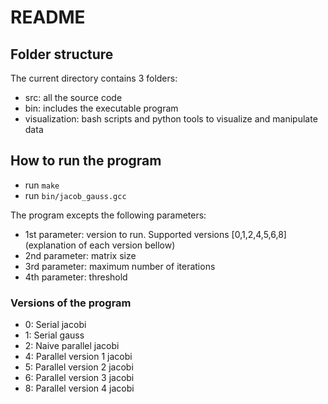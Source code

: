# README

## Folder structure

The current directory contains 3 folders:

- src: all the source code
- bin: includes the executable program
- visualization: bash scripts and python tools to visualize and manipulate data

## How to run the program

- run `make`
- run `bin/jacob_gauss.gcc`

The program excepts the following parameters:

- 1st parameter: version to run. Supported versions [0,1,2,4,5,6,8] (explanation of each version bellow)
- 2nd parameter: matrix size
- 3rd parameter: maximum number of iterations
- 4th parameter: threshold

### Versions of the program

- 0: Serial jacobi
- 1: Serial gauss
- 2: Naive parallel jacobi
- 4: Parallel version 1 jacobi
- 5: Parallel version 2 jacobi
- 6: Parallel version 3 jacobi
- 8: Parallel version 4 jacobi
